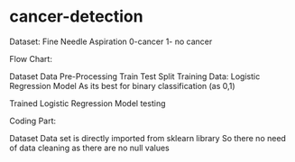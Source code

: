 # cancer-detection

Dataset:
Fine Needle Aspiration
0-cancer
1- no cancer

Flow Chart:

Dataset
Data Pre-Processing
Train Test Split
Training Data:
   Logistic Regression Model
  As its best for binary classification (as 0,1) 

Trained Logistic Regression Model
testing


Coding Part:

Dataset
               Data set is directly imported from sklearn library
               So there no need of data cleaning as there are no null values



